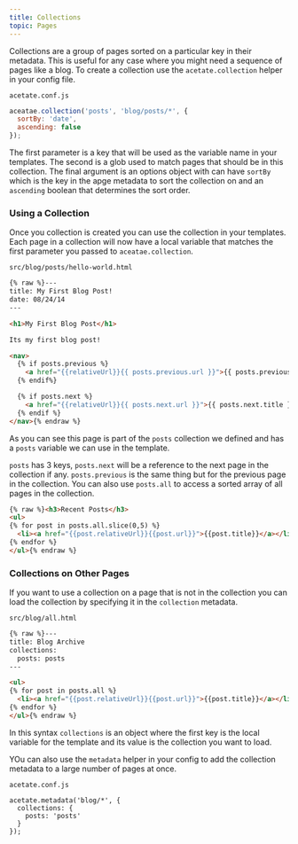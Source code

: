 ```yaml
---
title: Collections
topic: Pages
---
```


Collections are a group of pages sorted on a particular key in their metadata. This is useful for any case where you might need a sequence of pages like a blog. To create a collection use the `acetate.collection` helper in your config file.

<code class="filename">acetate.conf.js</code>
```js
aceatae.collection('posts', 'blog/posts/*', {
  sortBy: 'date',
  ascending: false
});
```

The first parameter is a key that will be used as the variable name in your templates. The second is a glob used to match pages that should be in this collection. The final argument is an options object with can have `sortBy` which is the key in the apge metadata to sort the collection on and an `ascending` boolean that determines the sort order.

### Using a Collection

Once you collection is created you can use the collection in your templates. Each page in a collection will now have a local variable that matches the first parameter you passed to `aceatae.collection`.

<code class="filename">src/blog/posts/hello-world.html</code>
```html
{% raw %}---
title: My First Blog Post!
date: 08/24/14
---

<h1>My First Blog Post</h1>

Its my first blog post!

<nav>
  {% if posts.previous %}
    <a href="{{relativeUrl}}{{ posts.previous.url }}">{{ posts.previous.title }}</a>
  {% endif%}

  {% if posts.next %}
    <a href="{{relativeUrl}}{{ posts.next.url }}">{{ posts.next.title }}</a>
  {% endif %}
</nav>{% endraw %}
```

As you can see this page is part of the `posts` collection we defined and has a `posts` variable we can use in the template.

`posts` has 3 keys, `posts.next` will be a reference to the next page in the collection if any. `posts.previous` is the same thing but for the previous page in the collection. You can also use `posts.all` to access a sorted array of all pages in the collection.

```html
{% raw %}<h3>Recent Posts</h3>
<ul>
{% for post in posts.all.slice(0,5) %}
  <li><a href="{{post.relativeUrl}}{{post.url}}">{{post.title}}</a></li>
{% endfor %}
</ul>{% endraw %}
```

### Collections on Other Pages

If you want to use a collection on a page that is not in the collection you can load the collection by specifying it in the `collection` metadata.

<code class="filename">src/blog/all.html</code>
```html
{% raw %}---
title: Blog Archive
collections:
  posts: posts
---

<ul>
{% for post in posts.all %}
  <li><a href="{{post.relativeUrl}}{{post.url}}">{{post.title}}</a></li>
{% endfor %}
</ul>{% endraw %}
```

In this syntax `collections` is an object where the first key is the local variable for the template and its value is the collection you want to load.

YOu can also use the `metadata` helper in your config to add the collection metadata to a large number of pages at once.

<code class="filename">acetate.conf.js</code>
```
acetate.metadata('blog/*', {
  collections: {
    posts: 'posts'
  }
});
```